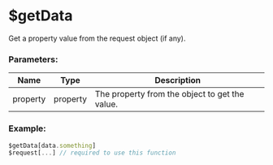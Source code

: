 # $getData
Get a property value from the request object (if any).

### Parameters:
| Name      | Type                | Description                        |
| --------- | ------------------- | ---------------------------------- |
| property | property              | The property from the object to get the value. |

### Example:
```js
$getData[data.something] 
$request[...] // required to use this function

```
